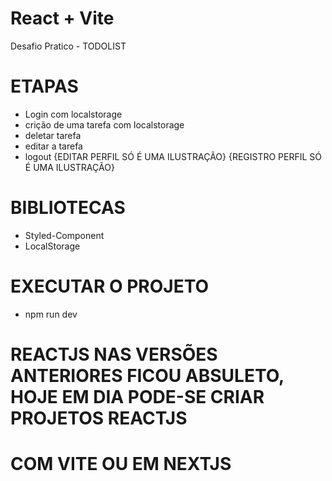 # React + Vite

Desafio Pratico - TODOLIST

# ETAPAS

- Login com localstorage
- crição de uma tarefa com localstorage
- deletar tarefa
- editar a tarefa
- logout
  {EDITAR PERFIL SÓ É UMA ILUSTRAÇÃO}
  {REGISTRO PERFIL SÓ É UMA ILUSTRAÇÃO}

# BIBLIOTECAS

- Styled-Component
- LocalStorage

# EXECUTAR O PROJETO

- npm run dev

# REACTJS NAS VERSÕES ANTERIORES FICOU ABSULETO, HOJE EM DIA PODE-SE CRIAR PROJETOS REACTJS

# COM VITE OU EM NEXTJS

